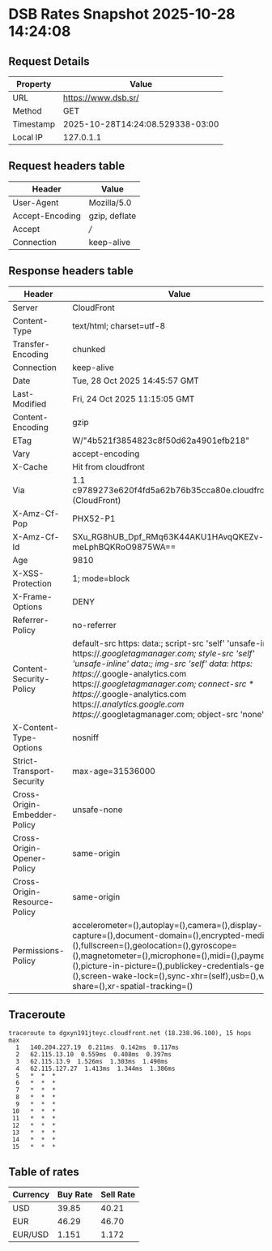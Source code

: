 # DSB Rates Snapshot 2025-10-28 14:24:08
## Request Details

| Property | Value |
|----------|-------|
| URL | https://www.dsb.sr/ |
| Method | GET |
| Timestamp | 2025-10-28T14:24:08.529338-03:00 |
| Local IP | 127.0.1.1 |
    
## Request headers table

| Header | Value |
|--------|-------|
| User-Agent | Mozilla/5.0 |
| Accept-Encoding | gzip, deflate |
| Accept | */* |
| Connection | keep-alive |

    
## Response headers table
| Header | Value |
|--------|-------|
| Server | CloudFront |
| Content-Type | text/html; charset=utf-8 |
| Transfer-Encoding | chunked |
| Connection | keep-alive |
| Date | Tue, 28 Oct 2025 14:45:57 GMT |
| Last-Modified | Fri, 24 Oct 2025 11:15:05 GMT |
| Content-Encoding | gzip |
| ETag | W/"4b521f3854823c8f50d62a4901efb218" |
| Vary | accept-encoding |
| X-Cache | Hit from cloudfront |
| Via | 1.1 c9789273e620f4fd5a62b76b35cca80e.cloudfront.net (CloudFront) |
| X-Amz-Cf-Pop | PHX52-P1 |
| X-Amz-Cf-Id | SXu_RG8hUB_Dpf_RMq63K44AKU1HAvqQKEZv-meLphBQKRoO9875WA== |
| Age | 9810 |
| X-XSS-Protection | 1; mode=block |
| X-Frame-Options | DENY |
| Referrer-Policy | no-referrer |
| Content-Security-Policy | default-src https: data:; script-src 'self' 'unsafe-inline' https://*.googletagmanager.com; style-src 'self' 'unsafe-inline' data:; img-src 'self' data: https: https://*.google-analytics.com https://*.googletagmanager.com; connect-src * https://*.google-analytics.com https://*.analytics.google.com https://*.googletagmanager.com; object-src 'none' |
| X-Content-Type-Options | nosniff |
| Strict-Transport-Security | max-age=31536000 |
| Cross-Origin-Embedder-Policy | unsafe-none |
| Cross-Origin-Opener-Policy | same-origin |
| Cross-Origin-Resource-Policy | same-origin |
| Permissions-Policy | accelerometer=(),autoplay=(),camera=(),display-capture=(),document-domain=(),encrypted-media=(),fullscreen=(),geolocation=(),gyroscope=(),magnetometer=(),microphone=(),midi=(),payment=(),picture-in-picture=(),publickey-credentials-get=(),screen-wake-lock=(),sync-xhr=(self),usb=(),web-share=(),xr-spatial-tracking=() |

## Traceroute 

```
traceroute to dgxyn191jteyc.cloudfront.net (18.238.96.100), 15 hops max
  1   140.204.227.19  0.211ms  0.142ms  0.117ms 
  2   62.115.13.10  0.559ms  0.408ms  0.397ms 
  3   62.115.13.9  1.526ms  1.303ms  1.490ms 
  4   62.115.127.27  1.413ms  1.344ms  1.386ms 
  5   *  *  * 
  6   *  *  * 
  7   *  *  * 
  8   *  *  * 
  9   *  *  * 
 10   *  *  * 
 11   *  *  * 
 12   *  *  * 
 13   *  *  * 
 14   *  *  * 
 15   *  *  * 

```


## Table of rates

| Currency | Buy Rate | Sell Rate |
|----------|----------|-----------|
| USD | 39.85 | 40.21 |
| EUR | 46.29 | 46.70 |
| EUR/USD | 1.151 | 1.172 |

